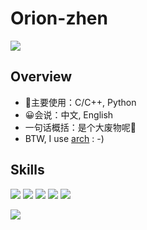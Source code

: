 # Orion-zhen

<a href="#">
  <img align="center" src="https://github-readme-stats.vercel.app/api?username=Orion-zhen&count_private=true&show_icons=true&theme=radical" />
</a>

## Overview

- 🤗主要使用：C/C++, Python
- 😀会说：中文, English
- 一句话概括：是个大废物呢🥰
- BTW, I use [arch](https://archlinux.org/) : -)

## Skills

![](https://img.shields.io/badge/-Python-3e74a2?style=flat-square&logo=Python&logoColor=fff)
![](https://img.shields.io/badge/-C%2B%2B-00add8?style=flat-square&logo=C%2B%2B&logoColor=fff)
![](https://img.shields.io/badge/-Docker-2496ED?style=flat-square&logo=Docker&logoColor=fff)
![](https://img.shields.io/badge/-Linux-000000?style=flat-square&logo=Linux&logoColor=fff)
![](https://img.shields.io/badge/-MySQL-eeeeee?style=flat-square&logo=mysql)


<img align="center" src="https://github-readme-stats.vercel.app/api/top-langs/?username=Orion-zhen&layout=donut&hide=jupyter%20notebook,glsl" /> </td>
